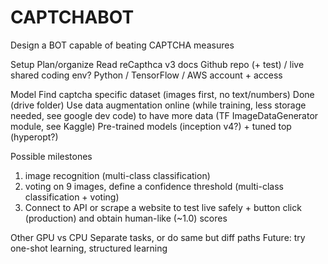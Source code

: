 # CAPTCHABOT
Design a BOT capable of beating CAPTCHA measures

Setup
Plan/organize
Read reCapthca v3 docs
Github repo (+ test) / live shared coding env?
Python / TensorFlow / AWS account + access

Model
Find captcha specific dataset (images first, no text/numbers) Done (drive folder)
Use data augmentation online (while training, less storage needed, see google dev code) to have more data (TF ImageDataGenerator module, see Kaggle)
Pre-trained models (inception v4?) + tuned top (hyperopt?)

Possible milestones
1) image recognition (multi-class classification)
2) voting on 9 images, define a confidence threshold (multi-class classification + voting)
3) Connect to API or scrape a website to test live safely + button click (production) and obtain human-like (~1.0) scores

Other
GPU vs CPU
Separate tasks, or do same but diff paths
Future: try one-shot learning, structured learning
